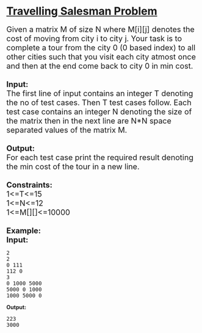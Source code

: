 # [Travelling Salesman Problem](https://practice.geeksforgeeks.org/problems/travelling-salesman-problem/0)
<div class="problem-statement">
                <p></p><p><span style="font-size:20px">Given a matrix M of size N&nbsp;where M[i][j] denotes the cost of moving from city i to city j. Your task is to complete a tour from the city 0 (0 based index)&nbsp;to all other cities such that you visit each city atmost once and then at the end come back to city 0 in min cost.<br>
<br>
<strong>Input:</strong><br>
The first line of input contains an integer T denoting the no of test cases. Then T test cases follow. Each test case contains an integer N denoting the size of the matrix then in the next line are N*N space separated values of the matrix M.<br>
<strong>&nbsp;</strong><br>
<strong>Output:</strong><br>
For each test case print the required result denoting the min cost of the tour in a new line.<br>
<br>
<strong>Constraints:</strong><br>
1&lt;=T&lt;=15<br>
1&lt;=N&lt;=12<br>
1&lt;=M[][]&lt;=10000<br>
<br>
<strong>Example:<br>
Input:</strong></span>
<pre>
2
2
0 111
112 0
3
0 1000 5000
5000 0 1000
1000 5000 0
</pre>
<strong>Output:</strong><br>
<pre>
223
3000
</pre>
</p>
 <p></p>
            </div>
